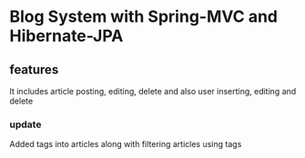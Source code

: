 # Blog System with Spring-MVC and Hibernate-JPA

## features
It includes article posting, editing, delete and also user inserting, editing and delete

### update
Added tags into articles along with filtering articles using tags